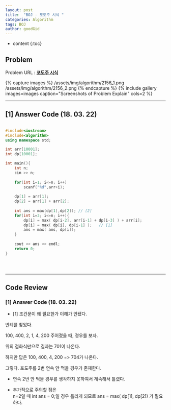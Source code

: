 ```yaml
---
layout: post
title:  "BOJ - 포도주 시식 "
categories: Algorithm
tags: BOJ
author: goodGid
---
```

* content
{:toc}


## Problem 
Problem URL : **[포도주 시식](https://www.acmicpc.net/problem/2156)**

{% capture images %}
    /assets/img/algorithm/2156_1.png
    /assets/img/algorithm/2156_2.png
{% endcapture %}
{% include gallery images=images caption="Screenshots of Problem Explain" cols=2 %}

---

## [1] Answer Code (18. 03. 22)
``` cpp

#include<iostream>
#include<algorithm>
using namespace std;

int arr[10001];
int dp[10001];

int main(){
    int n;
    cin >> n;
    
    for(int i=1; i<=n; i++)
        scanf("%d",arr+i);
    
    dp[1] = arr[1];
    dp[2] = arr[1] + arr[2];
    
    int ans = max(dp[1],dp[2]); // [2]
    for(int i=3; i<=n; i++){
        dp[i] = max( dp[i-2], arr[i-1] + dp[i-3] ) + arr[i];
        dp[i] = max( dp[i], dp[i-1] );   // [1]
        ans = max( ans, dp[i]);
    }
    
    cout << ans << endl;
    return 0;
}





```



---

## Code Review

### [1] Answer Code (18. 03. 22)

* [1] 조건문이 왜 필요한가 이해가 안됐다.

반례를 찾았다.

100, 400, 2, 1, 4, 200 주어졌을 때, 경우를 보자.

위의 점화식만으로 결과는 701이 나온다.

하지만 답은 100, 400, 4, 200 => 704가 나온다.

그렇다. 포도주를 2번 연속 안 먹을 경우가 존재한다.

* 연속 2번 안 먹을 경우를 생각하지 못하여서 계속해서 틀렸다.

* 추가적으로 주의할 점은 <br> n=2일 때 int ans = 0;일 경우 틀리게 되므로 ans = max( dp[1], dp[2]) 가 필요하다.